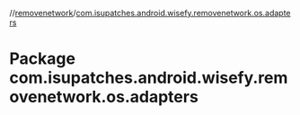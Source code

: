 //[removenetwork](../index.md)/[com.isupatches.android.wisefy.removenetwork.os.adapters](com.isupatches.android.wisefy.removenetwork.os.adapters.md)

# Package com.isupatches.android.wisefy.removenetwork.os.adapters
